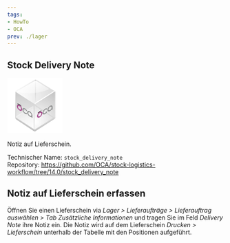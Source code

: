```yaml
---
tags:
- HowTo
- OCA
prev: ./lager
---
```

## Stock Delivery Note
![icon_oca_app](assets/icon_oca_app.png)

Notiz auf Lieferschein.

Technischer Name: `stock_delivery_note`\
Repository: <https://github.com/OCA/stock-logistics-workflow/tree/14.0/stock_delivery_note>

## Notiz auf Lieferschein erfassen

Öffnen Sie einen Lieferschein via *Lager > Lieferaufträge > Lieferauftrag auswählen > Tab Zusätzliche Informationen* und tragen Sie im Feld *Delivery Note* ihre Notiz ein. Die Notiz wird auf dem Lieferschein *Drucken > Lieferschein* unterhalb der Tabelle mit den Positionen aufgeführt.